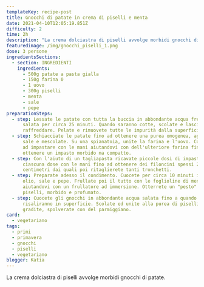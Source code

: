 ```yaml
---
templateKey: recipe-post
title: Gnocchi di patate in crema di piselli e menta
date: 2021-04-10T12:05:19.851Z
difficulty: 2
time: 2h
description: "La crema dolciastra di piselli avvolge morbidi gnocchi di patate. "
featuredimage: /img/gnocchi_piselli_1.png
dose: 3 persone
ingredientsSections:
  - section: INGREDIENTI
    ingredients:
      - 500g patate a pasta gialla
      - 150g farina 0
      - 1 uovo
      - 300g piselli
      - menta
      - sale
      - pepe
preparationSteps:
  - step: Lessate le patate con tutta la buccia in abbondante acqua fredda non
      salata per circa 25 minuti. Quando saranno cotte, scolate e lasciatele
      raffreddare. Pelate e rimuovete tutte le impurità dalla superficie.
  - step: Schiacciate le patate fino ad ottenere una purea omogenea, aggiustate di
      sale e mescolate. Su una spianatoia, unite la farina e l'uovo. Cominciate
      ad impastare con le mani aiutandovi con dell'ulteriore farina fino ad
      ottenere un impasto morbido ma compatto.
  - step: Con l'aiuto di un tagliapasta ricavate piccole dosi di impasto. Stendete
      ciascuna dose con le mani fino ad ottenere dei filoncini spessi 2
      centimetri dai quali poi ritaglierete tanti tronchetti.
  - step: Preparate adesso il condimento. Cuocete per circa 10 minuti i piselli con
      olio, sale e pepe. Frullate poi il tutto con le foglioline di menta,
      aiutandovi con un frullatore ad immersione. Otterrete un "pesto" di
      piselli, morbido e profumato.
  - step: Cuocete gli gnocchi in abbondante acqua salata fino a quando non
      risaliranno in superficie. Scolate ed unite alla purea di piselli. Se
      gradite, spolverate con del parmiggiano.
card: 
  - vegetariano
tags:
  - primi
  - primavera
  - gnocchi
  - piselli
  - vegetariano
blogger: Katia
---
```

La crema dolciastra di piselli avvolge morbidi gnocchi di patate.